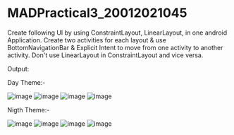 # MADPractical3_20012021045

Create following UI by using ConstraintLayout, LinearLayout, in one android Application. Create two activities for each layout & use BottomNavigationBar & Explicit Intent to move from one activity to another activity. Don't use LinearLayout in ConstraintLayout and vice versa.

Output:

Day Theme:-

![image](https://user-images.githubusercontent.com/110705475/193668387-3ceeb866-db81-4c74-a27c-1d53f1037b21.png)
![image](https://user-images.githubusercontent.com/110705475/193668413-a00e2f8a-b4fe-4ee6-922e-f62a882a613d.png)
![image](https://user-images.githubusercontent.com/110705475/193668487-027599f5-2662-4fd6-8d0f-8bf1b538bcf6.png)
![image](https://user-images.githubusercontent.com/110705475/193668712-3965c43e-6aaf-4d5c-8010-a69c45159a62.png)

Nigth Theme:-

![image](https://user-images.githubusercontent.com/110705475/193668762-845ca93b-a7f6-4599-9a23-158a5e66f52c.png)
![image](https://user-images.githubusercontent.com/110705475/193668773-0824fa16-aaa0-469a-863b-386612340de8.png)
![image](https://user-images.githubusercontent.com/110705475/193668802-a070d4be-159d-418a-9603-e83618be3bfa.png)
![image](https://user-images.githubusercontent.com/110705475/193668821-6f459555-d2c7-4732-ba66-35aa4b07a6af.png)
